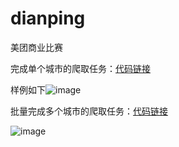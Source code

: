 # dianping
美团商业比赛

完成单个城市的爬取任务：[代码链接](https://github.com/lizeyujack/dianping/blob/main/%E6%88%90%E5%8A%9F%E6%94%B6%E9%9B%86%E4%BF%A1%E6%81%AF.ipynb)

样例如下![image](https://user-images.githubusercontent.com/53364734/114276427-1df08180-9a59-11eb-85b3-ba026f7410d9.png)

批量完成多个城市的爬取任务：[代码链接](https://github.com/lizeyujack/dianping/blob/main/%E6%89%B9%E9%87%8F%E5%8C%961.ipynb)

![image](https://user-images.githubusercontent.com/53364734/114594499-e59eac80-9cbf-11eb-89c7-7e79a98f70c6.png)



